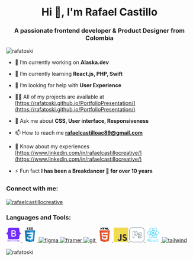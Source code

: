 <h1 align="center">Hi 👋, I'm Rafael Castillo</h1>
<h3 align="center">A passionate frontend developer & Product Designer from Colombia</h3>

<p align="left"> <img src="https://komarev.com/ghpvc/?username=rafatoski&label=Profile%20views&color=0e75b6&style=flat" alt="rafatoski" /> </p>

- 🔭 I’m currently working on **Alaska.dev**

- 🌱 I’m currently learning **React.js, PHP, Swift**

- 🤝 I’m looking for help with **User Experience**

- 👨‍💻 All of my projects are available at [https://rafatoski.github.io/PortfolioPresentation/](https://rafatoski.github.io/PortfolioPresentation/)

- 💬 Ask me about **CSS, User interface, Responsiveness**

- 📫 How to reach me **rafaelcastilloac89@gmail.com**

- 📄 Know about my experiences [https://www.linkedin.com/in/rafaelcastillocreative/](https://www.linkedin.com/in/rafaelcastillocreative/)

- ⚡ Fun fact **I has been a Breakdancer 🤸 for over 10 years**

<h3 align="left">Connect with me:</h3>
<p align="left">
<a href="https://linkedin.com/in/rafaelcastillocreative" target="blank"><img align="center" src="https://raw.githubusercontent.com/rahuldkjain/github-profile-readme-generator/master/src/images/icons/Social/linked-in-alt.svg" alt="rafaelcastillocreative" height="30" width="40" /></a>
</p>

<h3 align="left">Languages and Tools:</h3>
<p align="left"> <a href="https://getbootstrap.com" target="_blank" rel="noreferrer"> <img src="https://raw.githubusercontent.com/devicons/devicon/master/icons/bootstrap/bootstrap-plain-wordmark.svg" alt="bootstrap" width="40" height="40"/> </a> <a href="https://www.w3schools.com/css/" target="_blank" rel="noreferrer"> <img src="https://raw.githubusercontent.com/devicons/devicon/master/icons/css3/css3-original-wordmark.svg" alt="css3" width="40" height="40"/> </a> <a href="https://www.figma.com/" target="_blank" rel="noreferrer"> <img src="https://www.vectorlogo.zone/logos/figma/figma-icon.svg" alt="figma" width="40" height="40"/> </a> <a href="https://www.framer.com/" target="_blank" rel="noreferrer"> <img src="https://www.vectorlogo.zone/logos/framer/framer-icon.svg" alt="framer" width="40" height="40"/> </a> <a href="https://git-scm.com/" target="_blank" rel="noreferrer"> <img src="https://www.vectorlogo.zone/logos/git-scm/git-scm-icon.svg" alt="git" width="40" height="40"/> </a> <a href="https://www.w3.org/html/" target="_blank" rel="noreferrer"> <img src="https://raw.githubusercontent.com/devicons/devicon/master/icons/html5/html5-original-wordmark.svg" alt="html5" width="40" height="40"/> </a> <a href="https://developer.mozilla.org/en-US/docs/Web/JavaScript" target="_blank" rel="noreferrer"> <img src="https://raw.githubusercontent.com/devicons/devicon/master/icons/javascript/javascript-original.svg" alt="javascript" width="40" height="40"/> </a> <a href="https://www.photoshop.com/en" target="_blank" rel="noreferrer"> <img src="https://raw.githubusercontent.com/devicons/devicon/master/icons/photoshop/photoshop-line.svg" alt="photoshop" width="40" height="40"/> </a> <a href="https://reactjs.org/" target="_blank" rel="noreferrer"> <img src="https://raw.githubusercontent.com/devicons/devicon/master/icons/react/react-original-wordmark.svg" alt="react" width="40" height="40"/> </a> <a href="https://tailwindcss.com/" target="_blank" rel="noreferrer"> <img src="https://www.vectorlogo.zone/logos/tailwindcss/tailwindcss-icon.svg" alt="tailwind" width="40" height="40"/> </a> </p>

<p><img align="center" src="https://github-readme-stats.vercel.app/api/top-langs?username=rafatoski&show_icons=true&locale=en&layout=compact" alt="rafatoski" /></p>
